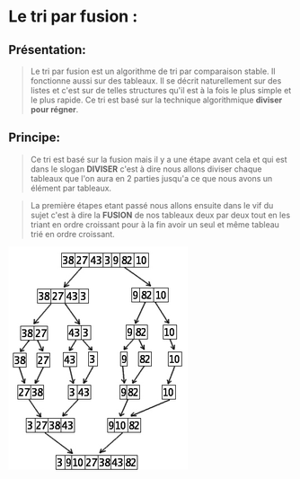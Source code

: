 # Le tri par fusion :

## Présentation:


> Le tri par fusion est un algorithme de tri par comparaison stable. Il fonctionne aussi sur des tableaux. Il se décrit naturellement sur des listes et c'est sur de telles structures qu'il est à la fois le plus simple et le plus rapide. Ce tri est basé sur la technique algorithmique __**diviser pour régner**__.



## Principe:


> Ce tri est basé sur la fusion mais il y a une étape avant cela et qui est dans le slogan **DIVISER** c'est à dire nous allons diviser chaque tableaux que l'on aura en 2 parties jusqu'a ce que nous avons un élément par tableaux. 


> La première étapes etant passé nous allons ensuite dans le vif du sujet c'est à dire la **FUSION** de nos tableaux deux par deux tout en les triant en ordre croissant pour à la fin avoir un seul et même tableau trié en ordre croissant.

![](images/Mergesort-algorithme.png)
